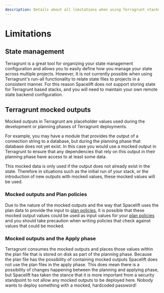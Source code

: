 ```yaml
---
description: Details about all limitations when using Terragrunt stacks in spacelift.
---
```


# Limitations

## State management

Terragrunt is a great tool for organizing your state management configuration and allows you to easily define how you manage your state across multiple projects. However, It is not currently possible when using Terragrunt's run-all functionality to relate state files to projects in a consistent manner. For this reason Spacelift does not support storing state for Terragrunt based stacks, and you will need to maintain your own remote state backend configuration.

## Terragrunt mocked outputs

Mocked outputs in Terragrunt are placeholder values used during the development or planning phases of Terragrunt deployments.

For example, you may have a module that provides the output of a connection string to a database, but during the planning phase that database does not yet exist. In this case you would use a mocked output in Terragrunt to ensure that any dependencies that rely on this output in their planning phase have access to at least some data.

This mocked data is only used if the output does not already exist in the state. Therefore in situations such as the initial run of your stack, or the introduction of new outputs with mocked values, these mocked values will be used.

### Mocked outputs and Plan policies

Due to the nature of the mocked outputs and the way that Spacelift uses the plan data to provide the input to [plan policies](../../concepts/policy/terraform-plan-policy.md), it is possible that these mocked output values could be used as input values for your [plan policies](../../concepts/policy/terraform-plan-policy.md) and you should take precaution when writing policies that check against values that could be mocked.

### Mocked outputs and the Apply phase

Terragrunt consumes the mocked outputs and places those values within the plan file that is stored on disk as part of the planning phase. Because the plan file has the possibility of containing mocked outputs Spacelift does not use the plan files in the apply phase. This does mean there is a possibility of changes happening between the planning and applying phase, but Spacelift has taken the stance that it is more important from a security standpoint to not allow any mocked outputs to be deployed here. Nobody wants to deploy something with a mocked, hardcoded password!
